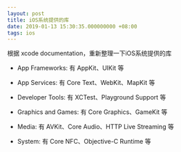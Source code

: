 ```yaml
---
layout: post
title: iOS系统提供的库
date: 2019-01-13 15:30:35.000000000 +08:00
tags: ios
---
```


根据 xcode documentation，重新整理一下iOS系统提供的库

- App Frameworks: 有 AppKit、UIKit 等

- App Services: 有 Core Text、WebKit、MapKit 等

- Developer Tools: 有 XCTest、Playground Support 等

- Graphics and Games: 有 Core Graphics、GameKit 等

- Media: 有 AVKit、Core Audio、HTTP Live Streaming 等

- System: 有 Core NFC、Objective-C Runtime 等